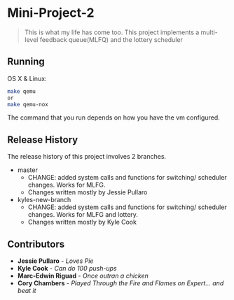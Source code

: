 # Mini-Project-2
> This is what my life has come too. This project implements a multi-level feedback queue(MLFQ) and the lottery scheduler


## Running

OS X & Linux:

```sh
make qemu
or
make qemu-nox
```
The command that you run depends on how you have the vm configured.

## Release History

The release history of this project involves 2 branches.
* master
    * CHANGE: added system calls and functions for switching/ scheduler changes. Works for MLFG.
    * Changes written mostly by Jessie Pullaro
* kyles-new-branch
    * CHANGE: added system calls and functions for switching/ scheduler changes. Works for MLFG and lottery.
    * Changes written mostly by Kyle Cook

## Contributors

* **Jessie Pullaro** - *Loves Pie*
* **Kyle Cook** - *Can do 100 push-ups*
* **Marc-Edwin Riguad** - *Once outran a chicken*
* **Cory Chambers** - *Played Through the Fire and Flames on Expert... and beat it*
